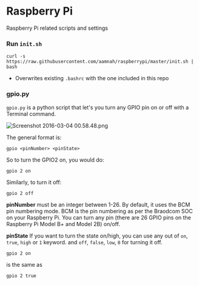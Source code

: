 # Raspberry Pi
Raspberry Pi related scripts and settings


### Run `init.sh`

    curl -s https://raw.githubusercontent.com/aamnah/raspberrypi/master/init.sh | bash

- Overwrites existing `.bashrc` with the one included in this repo


### gpio.py
`gpio.py` is a python script that let's you turn any GPIO pin on or off with a Terminal command.

![Screenshot 2016-03-04 00.58.48.png](quiver-image-url/60F7542ADC587D7FEB228861EA66AA31.png)

The general format is:
  
    gpio <pinNumber> <pinState>

So to turn the GPIO2 on, you would do:

    gpio 2 on

Similarly, to turn it off:

    gpio 2 off

**pinNumber** must be an integer between 1-26. By default, it uses the BCM pin numbering mode. BCM is the pin numbering as per the Braodcom SOC on your Raspberry Pi. You can turn any pin (there are 26 GPIO pins on the Raspberry Pi Model B+ and Model 2B) on/off.

**pinState** If you want to turn the state on/high, you can use any out of `on`, `true`, `high` or `1` keyword. and `off`,  `false`, `low`, `0` for turning it off.

    gpio 2 on
is the same as

    gpio 2 true
